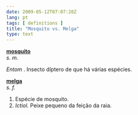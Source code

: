 ```yaml
---
date: 2009-05-12T07:07:28Z
lang: pt
tags: [ definitions ]
title: "Mosquito vs. Melga"
type: text
---
```


**[mosquito](http://www.priberam.pt/dlpo/default.aspx?pal=mosquito)**  
*s. m.*

*Entom* . Insecto díptero de que há várias espécies.

**[melga](http://www.priberam.pt/dlpo/default.aspx?pal=melga)**  
*s. f.*

1. Espécie de mosquito.  
2. *Ictiol.* Peixe pequeno da feição da raia.
